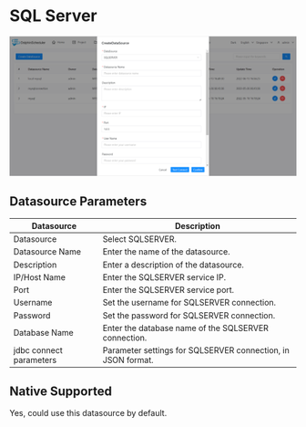 # SQL Server

![SQL Server](../../../../img/new_ui/dev/datasource/sql_server.png)

## Datasource Parameters

| **Datasource** | **Description** |
| --- | --- |
| Datasource | Select SQLSERVER. |
| Datasource Name | Enter the name of the datasource. |
| Description | Enter a description of the datasource. |
| IP/Host Name | Enter the SQLSERVER service IP. |
| Port | Enter the SQLSERVER service port. |
| Username | Set the username for SQLSERVER connection. |
| Password | Set the password for SQLSERVER connection. |
| Database Name | Enter the database name of the SQLSERVER connection. |
| jdbc connect parameters | Parameter settings for SQLSERVER connection, in JSON format. |


## Native Supported

Yes, could use this datasource by default.